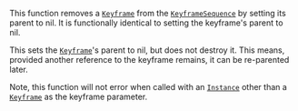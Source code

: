 This function removes a [`Keyframe`](https://create.roblox.com/docs/reference/engine/classes/Keyframe) from the [`KeyframeSequence`](https://create.roblox.com/docs/reference/engine/classes/KeyframeSequence)
by setting its parent to nil. It is functionally identical to setting the
keyframe's parent to nil.

This sets the [`Keyframe`](https://create.roblox.com/docs/reference/engine/classes/Keyframe)'s parent to nil, but does not destroy it.
This means, provided another reference to the keyframe remains, it can be
re-parented later.

Note, this function will not error when called with an [`Instance`](https://create.roblox.com/docs/reference/engine/classes/Instance)
other than a [`Keyframe`](https://create.roblox.com/docs/reference/engine/classes/Keyframe) as the keyframe parameter.